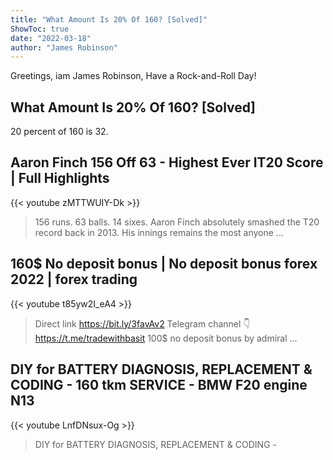 ```yaml
---
title: "What Amount Is 20% Of 160? [Solved]"
ShowToc: true 
date: "2022-03-18"
author: "James Robinson" 
---
```


Greetings, iam James Robinson, Have a Rock-and-Roll Day!
## What Amount Is 20% Of 160? [Solved]
20 percent of 160 is 32.

## Aaron Finch 156 Off 63 - Highest Ever IT20 Score | Full Highlights
{{< youtube zMTTWUIY-Dk >}}
>156 runs. 63 balls. 14 sixes. Aaron Finch absolutely smashed the T20 record back in 2013. His innings remains the most anyone ...

## 160$ No deposit bonus  | No deposit bonus forex 2022 | forex trading
{{< youtube t85yw2I_eA4 >}}
>Direct link https://bit.ly/3favAv2 Telegram channel 👇 https://t.me/tradewithbasit 100$ no deposit bonus by admiral ...

## DIY for BATTERY DIAGNOSIS, REPLACEMENT & CODING - 160 tkm SERVICE - BMW F20 engine N13
{{< youtube LnfDNsux-Og >}}
>DIY for BATTERY DIAGNOSIS, REPLACEMENT & CODING - 

